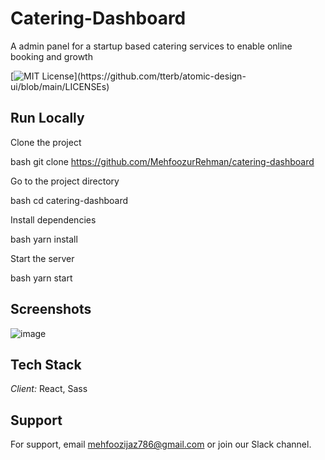 # Catering-Dashboard

A admin panel for a startup based catering services to enable online booking and growth

[![MIT License](https://img.shields.io/apm/l/atomic-design-ui.svg?)](https://github.com/tterb/atomic-design-ui/blob/main/LICENSEs)


## Run Locally

Clone the project

bash
  git clone https://github.com/MehfoozurRehman/catering-dashboard

Go to the project directory

bash
  cd catering-dashboard
  
  

Install dependencies

bash
  yarn install


Start the server

bash
  yarn start





## Screenshots

![image](https://user-images.githubusercontent.com/100939524/187098899-020714c7-1755-42ed-9555-4ee0a6792b73.png)



## Tech Stack

*Client:* React, Sass


## Support

For support, email mehfoozijaz786@gmail.com or join our Slack channel.
